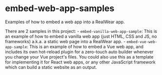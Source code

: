 # embed-web-app-samples
Examples of how to embed a web app into a RealWear app.

There are 2 samples in this project:
    - `embed-vanilla-web-app-sample`: This is an example of how to embed a vanilla web app (just HTML, CSS and JS, no frameworks) a.k.a. a static web page into a RealWear app.
    - `embed-vue-web-app-sample`: This is an example of how to embed a Vue web app, and includes its own hot-reload plugin for a zero-touch auto builder whenever you change your Vue project's files. You could also use this as a template for implementing it for React web apps, or any other JavaScript framework which can build a static website as an output.